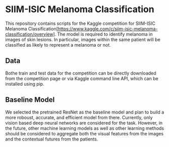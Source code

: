 # SIIM-ISIC Melanoma Classification
This repository contains scripts for the Kaggle competition for SIIM-ISIC Melanoma Classification[https://www.kaggle.com/c/siim-isic-melanoma-classification/overview]. The model is required to identify melanoma in images of skin lesions. In particular, images within the same patient will be classified as likely to represent a melanoma or not. 

## Data
Bothe train and test data for the competition can be directly downloaded from the competition page or via Kaggle command line API, which can be installed using pip. 

## Baseline Model
We selected the pretrained ResNet as the baseline model and plan to build a more roboust, accurate, and efficient model from there. Currently, only vision based deep neural networks are considered for the task. However, in the future, other machine learning models as well as other learning methods should be considered to aggregate both the visual features from the images and the contextual futures from the patients.
